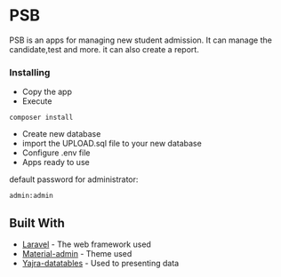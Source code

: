 # PSB

PSB is an apps for managing new student admission. It can manage the candidate,test and more. it can also create a report.

### Installing
- Copy the app
- Execute
```
composer install
```
- Create new database
- import the UPLOAD.sql file to your new database
- Configure .env file
- Apps ready to use


default password for administrator:
```
admin:admin
```
## Built With

* [Laravel](https://laravel.com/) - The web framework used
* [Material-admin](https://github.com/SlimShadyIAm/material-admin/) - Theme used
* [Yajra-datatables](https://datatables.yajrabox.com/) - Used to presenting data